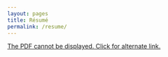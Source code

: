 ```yaml
---
layout: pages
title: Résumé
permalink: /resume/
---
```


<object width="492" height="500" type="application/pdf" data="/Resume.pdf?#view=FitH&scrollbar=0&toolbar=0&navpanes=0">
    <p><a href="/Resume.pdf">The PDF cannot be displayed. Click for alternate link.</a></p>
</object>
